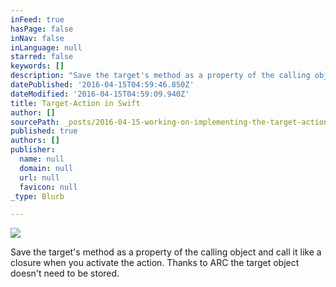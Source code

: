 ```yaml
---
inFeed: true
hasPage: false
inNav: false
inLanguage: null
starred: false
keywords: []
description: "Save the target's method as a property of the calling object and call it like a closure when you activate the action. Thanks to ARC the target object doesn't need to be stored."
datePublished: '2016-04-15T04:59:46.850Z'
dateModified: '2016-04-15T04:59:09.940Z'
title: Target-Action in Swift
author: []
sourcePath: _posts/2016-04-15-working-on-implementing-the-target-action-cocoa-design-patte.md
published: true
authors: []
publisher:
  name: null
  domain: null
  url: null
  favicon: null
_type: Blurb

---
```

![](https://the-grid-user-content.s3-us-west-2.amazonaws.com/cb7e0419-24ed-43da-ae5f-d862e1669120.png)

Save the target's method as a property of the calling object and call it like a closure when you activate the action. Thanks to ARC the target object doesn't need to be stored.